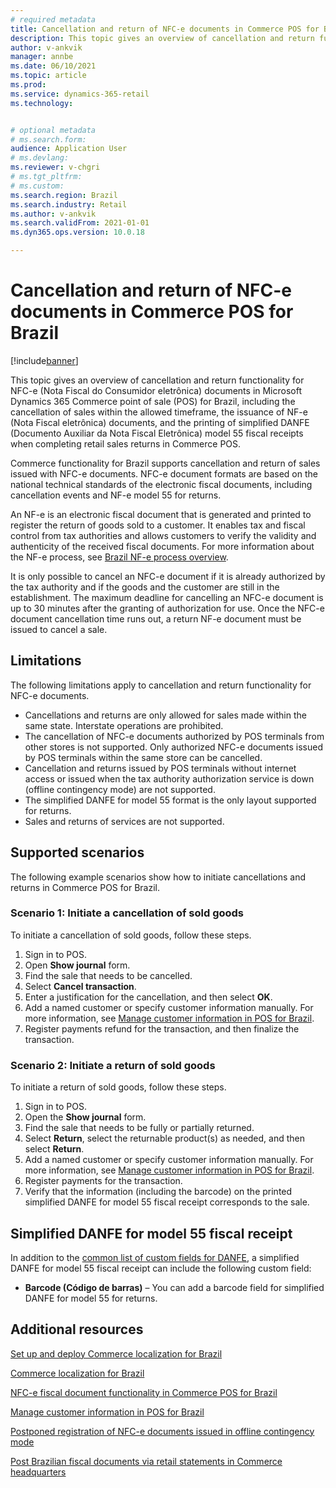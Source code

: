 ```yaml
---
# required metadata
title: Cancellation and return of NFC-e documents in Commerce POS for Brazil
description: This topic gives an overview of cancellation and return functionality for NFC-e (Nota Fiscal do Consumidor eletrônica) documents in Microsoft Dynamics 365 Commerce point of sale (POS) for Brazil.
author: v-ankvik
manager: annbe
ms.date: 06/10/2021
ms.topic: article
ms.prod: 
ms.service: dynamics-365-retail
ms.technology: 


# optional metadata
# ms.search.form:  
audience: Application User
# ms.devlang: 
ms.reviewer: v-chgri
# ms.tgt_pltfrm: 
# ms.custom: 
ms.search.region: Brazil
ms.search.industry: Retail
ms.author: v-ankvik
ms.search.validFrom: 2021-01-01
ms.dyn365.ops.version: 10.0.18

---
```


# Cancellation and return of NFC-e documents in Commerce POS for Brazil

[!include[banner](../includes/banner.md)]

This topic gives an overview of cancellation and return functionality for NFC-e (Nota Fiscal do Consumidor eletrônica) documents in Microsoft Dynamics 365 Commerce point of sale (POS) for Brazil, including the cancellation of sales within the allowed timeframe, the issuance of NF-e (Nota Fiscal eletrônica) documents, and the printing of simplified DANFE (Documento Auxiliar da Nota Fiscal Eletrônica) model 55 fiscal receipts when completing retail sales returns in Commerce POS.

Commerce functionality for Brazil supports cancellation and return of sales issued with NFC-e documents. NFC-e document formats are based on the national technical standards of the electronic fiscal documents, including cancellation events and NF-e model 55 for returns. 

An NF-e is an electronic fiscal document that is generated and printed to register the return of goods sold to a customer. It enables tax and fiscal control from tax authorities and allows customers to verify the validity and authenticity of the received fiscal documents. For more information about the NF-e process, see [Brazil NF-e process overview](../../finance/localizations/latam-bra-nf-e-process.md).

It is only possible to cancel an NFC-e document if it is already authorized by the tax authority and if the goods and the customer are still in the establishment. The maximum deadline for cancelling an NFC-e document is up to 30 minutes after the granting of authorization for use. Once the NFC-e document cancellation time runs out, a return NF-e document must be issued to cancel a sale.

## Limitations

The following limitations apply to cancellation and return functionality for NFC-e documents.

- Cancellations and returns are only allowed for sales made within the same state. Interstate operations are prohibited.
- The cancellation of NFC-e documents authorized by POS terminals from other stores is not supported. Only authorized NFC-e documents issued by POS terminals within the same store can be cancelled. 
- Cancellation and returns issued by POS terminals without internet access or issued when the tax authority authorization service is down (offline contingency mode) are not supported.
- The simplified DANFE for model 55 format is the only layout supported for returns.
- Sales and returns of services are not supported.

## Supported scenarios

The following example scenarios show how to initiate cancellations and returns in Commerce POS for Brazil.

### Scenario 1: Initiate a cancellation of sold goods

To initiate a cancellation of sold goods, follow these steps.

1. Sign in to POS.
1. Open **Show journal** form.
1. Find the sale that needs to be cancelled.
1. Select **Cancel transaction**.
1. Enter a justification for the cancellation, and then select **OK**.
1. Add a named customer or specify customer information manually. For more information, see [Manage customer information in POS for Brazil](latam-bra-customer-information.md).
1. Register payments refund for the transaction, and then finalize the transaction.

### Scenario 2: Initiate a return of sold goods

To initiate a return of sold goods, follow these steps.

1. Sign in to POS.
1. Open the **Show journal** form.
1. Find the sale that needs to be fully or partially returned.
1. Select **Return**, select the returnable product(s) as needed, and then select **Return**.
1. Add a named customer or specify customer information manually. For more information, see [Manage customer information in POS for Brazil](latam-bra-customer-information.md).
1. Register payments for the transaction.
1. Verify that the information (including the barcode) on the printed simplified DANFE for model 55 fiscal receipt corresponds to the sale.

## Simplified DANFE for model 55 fiscal receipt

In addition to the [common list of custom fields for DANFE](latam-bra-nfce.md#danfe-fiscal-receipt-custom-fields), a simplified DANFE for model 55 fiscal receipt can include the following custom field:
- **Barcode (Código de barras)** – You can add a barcode field for simplified DANFE for model 55 for returns.

## Additional resources

[Set up and deploy Commerce localization for Brazil](latam-bra-deployment.md) 

[Commerce localization for Brazil](latam-bra-commerce-localization.md) 

[NFC-e fiscal document functionality in Commerce POS for Brazil](latam-bra-nfce.md)

[Manage customer information in POS for Brazil](latam-bra-customer-information.md)

[Postponed registration of NFC-e documents issued in offline contingency mode](latam-bra-nfce-contingency-mode.md)

[Post Brazilian fiscal documents via retail statements in Commerce headquarters](latam-bra-retail-statements.md)
